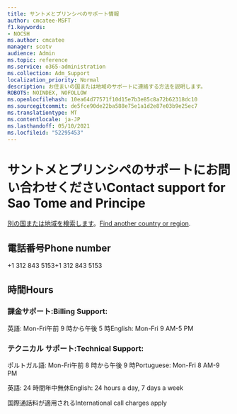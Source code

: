 ```yaml
---
title: サントメとプリンシペのサポート情報
author: cmcatee-MSFT
f1.keywords:
- NOCSH
ms.author: cmcatee
manager: scotv
audience: Admin
ms.topic: reference
ms.service: o365-administration
ms.collection: Adm_Support
localization_priority: Normal
description: お住まいの国または地域のサポートに連絡する方法を説明します。
ROBOTS: NOINDEX, NOFOLLOW
ms.openlocfilehash: 10ea64d77571f10d15e7b3e85c8a72b62318dc10
ms.sourcegitcommit: de5fce90de22ba588e75e1a1d2e87e03b9e25ec7
ms.translationtype: MT
ms.contentlocale: ja-JP
ms.lasthandoff: 05/10/2021
ms.locfileid: "52295453"
---
```

# <a name="contact-support-for-sao-tome-and-principe"></a><span data-ttu-id="8057b-103">サントメとプリンシペのサポートにお問い合わせください</span><span class="sxs-lookup"><span data-stu-id="8057b-103">Contact support for Sao Tome and Principe</span></span>

<span data-ttu-id="8057b-104">[別の国または地域を検索します](../../business-video/get-help-support.md)。</span><span class="sxs-lookup"><span data-stu-id="8057b-104">[Find another country or region](../../business-video/get-help-support.md).</span></span>

## <a name="phone-number"></a><span data-ttu-id="8057b-105">電話番号</span><span class="sxs-lookup"><span data-stu-id="8057b-105">Phone number</span></span>
<span data-ttu-id="8057b-106">+1 312 843 5153</span><span class="sxs-lookup"><span data-stu-id="8057b-106">+1 312 843 5153</span></span>

## <a name="hours"></a><span data-ttu-id="8057b-107">時間</span><span class="sxs-lookup"><span data-stu-id="8057b-107">Hours</span></span>
### <a name="billing-support"></a><span data-ttu-id="8057b-108">課金サポート:</span><span class="sxs-lookup"><span data-stu-id="8057b-108">Billing Support:</span></span>

<span data-ttu-id="8057b-109">英語: Mon-Fri午前 9 時から午後 5 時</span><span class="sxs-lookup"><span data-stu-id="8057b-109">English: Mon-Fri 9 AM-5 PM</span></span>

### <a name="technical-support"></a><span data-ttu-id="8057b-110">テクニカル サポート:</span><span class="sxs-lookup"><span data-stu-id="8057b-110">Technical Support:</span></span>

<span data-ttu-id="8057b-111">ポルトガル語: Mon-Fri午前 8 時から午後 9 時</span><span class="sxs-lookup"><span data-stu-id="8057b-111">Portuguese: Mon-Fri 8 AM-9 PM</span></span>

<span data-ttu-id="8057b-112">英語: 24 時間年中無休</span><span class="sxs-lookup"><span data-stu-id="8057b-112">English: 24 hours a day, 7 days a week</span></span>

<span data-ttu-id="8057b-113">国際通話料が適用される</span><span class="sxs-lookup"><span data-stu-id="8057b-113">International call charges apply</span></span>
